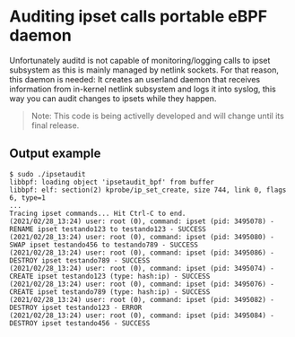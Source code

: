 # Auditing ipset calls portable eBPF daemon

Unfortunately auditd is not capable of monitoring/logging calls to ipset
subsystem as this is mainly managed by netlink sockets. For that reason,
this daemon is needed: It creates an userland daemon that receives information
from in-kernel netlink subsystem and logs it into syslog, this way you can
audit changes to ipsets while they happen.

> Note: This code is being activelly developed and will change until its final release.

## Output example

```
$ sudo ./ipsetaudit
libbpf: loading object 'ipsetaudit_bpf' from buffer
libbpf: elf: section(2) kprobe/ip_set_create, size 744, link 0, flags 6, type=1
...
Tracing ipset commands... Hit Ctrl-C to end.
(2021/02/28_13:24) user: root (0), command: ipset (pid: 3495078) - RENAME ipset testando123 to testando123 - SUCCESS
(2021/02/28_13:24) user: root (0), command: ipset (pid: 3495080) - SWAP ipset testando456 to testando789 - SUCCESS
(2021/02/28_13:24) user: root (0), command: ipset (pid: 3495086) - DESTROY ipset testando789 - SUCCESS
(2021/02/28_13:24) user: root (0), command: ipset (pid: 3495074) - CREATE ipset testando123 (type: hash:ip) - SUCCESS
(2021/02/28_13:24) user: root (0), command: ipset (pid: 3495076) - CREATE ipset testando789 (type: hash:ip) - SUCCESS
(2021/02/28_13:24) user: root (0), command: ipset (pid: 3495082) - DESTROY ipset testando123 - ERROR
(2021/02/28_13:24) user: root (0), command: ipset (pid: 3495084) - DESTROY ipset testando456 - SUCCESS
```
